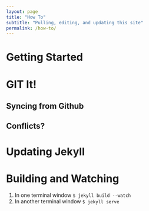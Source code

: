 ```yaml
---
layout: page
title: "How To"
subtitle: "Pulling, editing, and updating this site"
permalink: /how-to/
---
```


# Getting Started


# GIT It!

## Syncing from Github

## Conflicts?

# Updating Jekyll

# Building and Watching

1. In one terminal window `$ jekyll build --watch`
2. In another terminal window `$ jekyll serve`